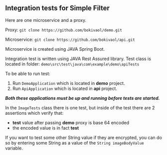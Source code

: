 Integration tests for Simple Filter
-------------------------------------
Here are one microservice and a proxy.

Proxy: ```git clone https://github.com/bokivaol/demo.git```

Microservice: ```git clone https://github.com/bokivaol/api.git```

Microservice is created using JAVA Spring Boot.

Integration test is written using JAVA Rest Assured library.
Test class is located in folder: ```demo\src\test\java\com\example\demo\apiTests```

To be able to run test:
1. Run ```DemoApplication``` which is located in **demo** project.
2. Run ```ApiApplication``` which is located in **api** project.

***Both these applications must be up and running before tests are started.***

In the ```ImageTests``` class there is one test, but inside of the test there are 2 assertions
which verify that:
- **test** value after passing **demo** proxy is base 64 encoded
- the encoded value is in fact **test**

If you want to test some other String value if they are encrypted, 
you can do so by entering some String as a value of the ```String imageBodyValue``` variable.
